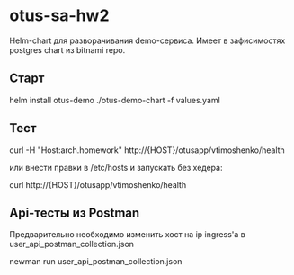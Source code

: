 # otus-sa-hw2
Helm-chart для разворачивания demo-сервиса. Имеет в зафисимостях postgres chart из bitnami repo. 

## Старт
  helm install otus-demo ./otus-demo-chart -f values.yaml

## Тест
  curl -H "Host:arch.homework" http://{HOST}/otusapp/vtimoshenko/health

или внести правки в /etc/hosts и запускать без хедера:

  curl http://{HOST}/otusapp/vtimoshenko/health
  
## Api-тесты из Postman 
Предварительно необходимо изменить хост на ip ingress'а в user_api_postman_collection.json  

  newman run user_api_postman_collection.json

  
